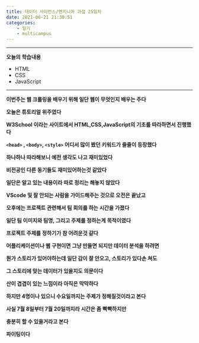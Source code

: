 ```yaml
---
title: 데이터 사이언스/엔지니어 과정 25일차
date: 2021-06-21 21:30:51
categories:
    - 일기
    - multicampus
---
```

___
**오늘의 학습내용**
- HTML
- CSS
- JavaScript
___
**이번주는 웹 크롤링을 배우기 위해 일단 웹이 무엇인지 배우는 주다** 

**오늘은 튜토리얼 위주였다**  

**W3School 이라는 사이트에서 HTML,CSS,JavaScript의 기초를 따라하면서 진행했다**

**`<head>` , `<body>`, `<style>` 어디서 많이 봤던 키워드가 줄줄이 등장했다**

**하나하나 따라해보니 예전 생각도 나고 재미있었다**  

**비전공인 다른 동기들도 재미있어하는것 같았다**

**일단은 알고 있는 내용이라 따로 정리는 해놓지 않았다**  

**VScode 및 잘 안되는 사람을 가이드해주는 것으로 오전은 끝났고**  

**오후에는 프로젝트 관련해서 팀 회의를 하는 시간을 가졌다**  

**일단 팀 이미지와 팀명, 그리고 주제를 정하는게 목적이였다**  

**프로젝트 주제를 정하기가 참 어려운것 같다**  

**어플리케이션이나 웹 구현이면 그냥 만들면 되지만 데이터 분석을 하려면**  

**뭔가 스토리가 있어야하는데 일단 감이 잘 안오고,  스토리가 있다손 쳐도**  

**그 스토리에 맞는 데이터가 있을지도 의문이다**  

**산이 겹겹이 있는 느낌이라 아직은 막막하다**  

**하지만 4명이나 있으니 수요일까지는 주제가 정해질것이라고 본다**  

**사실 7월 8일부터 7월 20일까지라 시간은 좀 빡빡하지만**  

**충분히 할 수 있을거라고 본다**  

**파이팅이다**